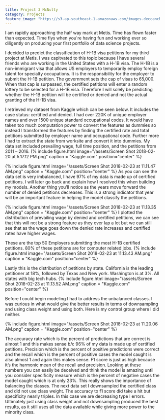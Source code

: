 ```yaml
---
title: Project 3 McNulty
category: Projects
feature_image: "https://s3.ap-southeast-1.amazonaws.com/images.deccanchronicle.com/dc-Cover-lupa3v07ggq6gjq856d4rap9q3-20170131065003.Medi.jpeg"
---
```

I am rapidly approaching the half way mark at Metis. Time has flown faster than expected. Time flys when you're having fun and working ever so diligently on producing your first portfolio of data science projects.

<!-- more -->

I decided to predict the classification of H-1B visa petitions for my third project at Metis. I was capitvated to this topic because I have several friends who are working in the United States with a H-1B visa. The H-1B is a non-immigrant visa that allows US employers to temporarily employ foreign talent for specialty occupations. It is the responsibility for the employer to submit the H-1B petition.  The government sets the cap of visas to 65,000. When that cap is surpassed, the certified petitions will enter a random lottery to be selected for a H-1B  visa. Therefore I will solely be predicting whether the H-1B  petition will be certified or denied and not the actual granting of the H-1B visa.

I retrieved my dataset from Kaggle which can be seen below. It includes the case status: certified and denied. I had over 220K of unique employer names and over 1500 unique standard occupational codes. It would have taken too much computation power to convert the features as dummies so instead I transformed the features by finding the certified rate and total petitions submitted by employer name and occupational code. Further more I had to extract the state from worksite and convert it into dummies. My data set included prevailing wage, full time position, and the petitions from 2011 – 2016.
{% include figure.html image="/assets/Screen Shot 2018-02-20 at 5.17.12 PM.png" caption = "Kaggle.com" position="center" %}


{% include figure.html image="/assets/Screen Shot 2018-02-23 at 11.11.47 AM.png" caption = "Kaggle.com" position="center" %}
As you can see the data set is very imbalanced, I have 97% of  my data is made up of certified petitions. I will later go back and explain how I resolved this when building my models. Another thing you’ll notice as the years move forward the number of denied petitions decreases. This is a strong indicator that year will be an important feature in helping the model classify the petitions.

{% include figure.html image="/assets/Screen Shot 2018-02-23 at 11.13.35 AM.png" caption = "Kaggle.com" position="center" %}
I plotted the distribution of prevailing wage by denied and certified petitions, we can see that this will not be a strong feature as they over lap a lot but we can still see that as the wage goes down the denied rate increases and certified rates have higher wages.

These are the top 50 Employers submitting the most H-1B certified petitions.  80% of these petitions are for computer related jobs.
{% include figure.html image="/assets/Screen Shot 2018-02-23 at 11.13.43 AM.png" caption = "Kaggle.com" position="center" %}

Lastly this is the distribution of petitions by state. California is the leading petitioner at 18%, followed by Texas and New york. Washington is at 3%. All states with big tech hubs.
{% include figure.html image="/assets/Screen Shot 2018-02-23 at 11.13.52 AM.png" caption = "Kaggle.com" position="center" %}

Before I could begin modeling I had to address the unbalanced classes. I was curious in what would give the better results in terms of downsampling and using class weight and using both. Here is my control group where I did neither. 

{% include figure.html image="/assets/Screen Shot 2018-02-23 at 11.20.06 AM.png" caption = "Kaggle.com" position="center" %}

The accuracy rate which is the percent of predictions that are correct is almost 1 and this makes sense b/c 96% of my data is made up of certified petitions.  Precision which is the percent of positive predictions were correct and the recall which is the percent of positive cases the model caught is also almost 1 and again this makes sense.  F1 score is just as high because it’s the harmonic mean of the recall and precision. Looking at these numbers you can easily be deceived and think the model is amazing until you consider specificity measure which is the percent of negative cases the model caught which is at only 23%. This really shows the importance of balancing the classes. The next data set I downsampled the certified class and did not use class weight. The accuracy to f1 score did take a hit but specificity nearly triples. In this case we are decreasing type I errors. Ultimately just using class weight and not downsampling produced the best results, as it still uses all the data available while giving more power to the minority class. 

